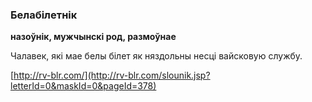 ### Белабілетнік
**назоўнік, мужчынскі род, размоўнае**

Чалавек, які мае белы білет як няздольны несці вайсковую службу.

<a rel="author">[http://rv-blr.com/](http://rv-blr.com/slounik.jsp?letterId=0&maskId=0&pageId=378)</a>
